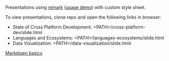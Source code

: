 Presentations using [remark](https://github.com/gnab/remark) ([usage demo](http://gnab.github.io/remark)) with custom style sheet.

To view presentations, clone repo and open the following links in browser:
- State of Cross Platform Development: \<PATH>/cross-platform-dev/slide.html
- Languages and Ecosystems: \<PATH>/languages-ecosystems/slide.html
- Data Visualization: \<PATH>/data-visualization/slide.html

[Markdown basics](https://help.github.com/articles/markdown-basics/)
